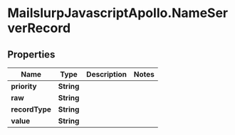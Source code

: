 # MailslurpJavascriptApollo.NameServerRecord

## Properties

Name | Type | Description | Notes
------------ | ------------- | ------------- | -------------
**priority** | **String** |  | 
**raw** | **String** |  | 
**recordType** | **String** |  | 
**value** | **String** |  | 


